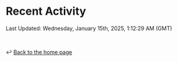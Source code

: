 # Recent Activity

<!--RECENT_ACTIVITY:start-->
<!--RECENT_ACTIVITY:end-->

<!--RECENT_ACTIVITY:last_update-->
Last Updated: Wednesday, January 15th, 2025, 1:12:29 AM (GMT)
<!--RECENT_ACTIVITY:last_update_end-->

<br>

↩️ [Back to the home page](/README.md)
